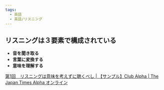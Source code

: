```yaml
---
tags:
  - 英語
  - 英語/リスニング
---
```

## リスニングは３要素で構成されている
- **音を聞き取る**
- **言葉に変換する**
- **意味を理解する**

[第1回　リスニングは意味を考えずに聴くべし | 【サンプル】Club Alpha | The Japan Times Alpha オンライン](https://alpha.japantimes.co.jp/clubalpha-sample/lecture/lecture02/259/?doing_wp_cron=1708429127.9036281108856201171875)

